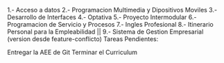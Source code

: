 1.- Acceso a datos
2.- Programacion Multimedia y Dipositivos Moviles
3.- Desarrollo de Interfaces
4.- Optativa
5.- Proyecto Intermodular
6.- Programacion de Servicio y Procesos
7.- Ingles Profesional
8.- Itinerario Personal para la Empleabilidad ||
9.- Sistema de Gestion Empresarial (version desde feature-conflicto)
Tareas Pendientes:

Entregar la AEE de Git
Terminar el Curriculum
